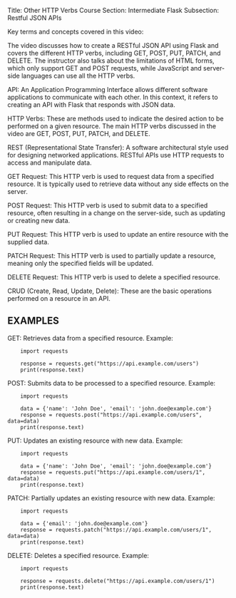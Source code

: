 Title: Other HTTP Verbs Course Section: Intermediate Flask Subsection: Restful JSON APIs 

Key terms and concepts covered in this video: 

 The video discusses how to create a RESTful JSON API using Flask and covers the different HTTP verbs, including GET, POST, PUT, PATCH, and DELETE. The instructor also talks about the limitations of HTML forms, which only support GET and POST requests, while JavaScript and server-side languages can use all the HTTP verbs. 


API: An Application Programming Interface allows different software applications to communicate with each other. In this context, it refers to creating an API with Flask that responds with JSON data. 

HTTP Verbs: These are methods used to indicate the desired action to be performed on a given resource. The main HTTP verbs discussed in the video are GET, POST, PUT, PATCH, and DELETE. 

REST (Representational State Transfer): A software architectural style used for designing networked applications. RESTful APIs use HTTP requests to access and manipulate data. 

GET Request: This HTTP verb is used to request data from a specified resource. It is typically used to retrieve data without any side effects on the server. 

POST Request: This HTTP verb is used to submit data to a specified resource, often resulting in a change on the server-side, such as updating or creating new data. 

PUT Request: This HTTP verb is used to update an entire resource with the supplied data. 

PATCH Request: This HTTP verb is used to partially update a resource, meaning only the specified fields will be updated. 

DELETE Request: This HTTP verb is used to delete a specified resource. 

CRUD (Create, Read, Update, Delete): These are the basic operations performed on a resource in an API. 

 
## EXAMPLES 

GET: Retrieves data from a specified resource. Example: 

 

        import requests 

        response = requests.get("https://api.example.com/users") 
        print(response.text) 

 
POST: Submits data to be processed to a specified resource. Example: 

 

        import requests 

        data = {'name': 'John Doe', 'email': 'john.doe@example.com'} 
        response = requests.post("https://api.example.com/users", data=data) 
        print(response.text) 
 

PUT: Updates an existing resource with new data. Example: 

 

        import requests 

        data = {'name': 'John Doe', 'email': 'john.doe@example.com'} 
        response = requests.put("https://api.example.com/users/1", data=data) 
        print(response.text) 

 

 

PATCH: Partially updates an existing resource with new data. Example: 

 
        import requests 

        data = {'email': 'john.doe@example.com'} 
        response = requests.patch("https://api.example.com/users/1", data=data) 
        print(response.text) 

 

 

DELETE: Deletes a specified resource. Example: 

 

        import requests 

        response = requests.delete("https://api.example.com/users/1") 
        print(response.text) 
 
 

 


 